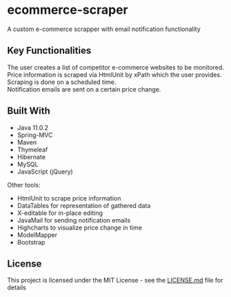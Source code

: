# ecommerce-scraper
A custom e-commerce scrapper with email notification functionality<br />

## Key Functionalities

The user creates a list of competitor e-commerce websites to be monitored.<br />
Price information is scraped via HtmlUnit by xPath which the user provides.<br />
Scraping is done on a scheduled time.<br />
Notification emails are sent on a certain price change.<br />

## Built With

* Java 11.0.2
* Spring-MVC
* Maven
* Thymeleaf
* Hibernate
* MySQL
* JavaScript (jQuery)

Other tools:
* HtmlUnit to scrape price information
* DataTables for representation of gathered data
* X-editable for in-place editing
* JavaMail for sending notification emails
* Highcharts to visualize price change in time
* ModelMapper
* Bootstrap

## License

This project is licensed under the MIT License - see the [LICENSE.md](LICENSE.md) file for details

